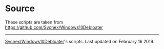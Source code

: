 # Source
These scripts are taken from https://github.com/Sycnex/Windows10Debloater

---
[Sycnex/Windows10Debloater](https://github.com/Sycnex/Windows10Debloater)'s scripts. Last updated on February 16 2019.
